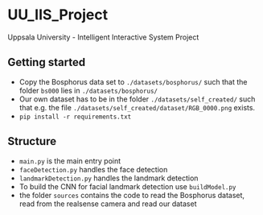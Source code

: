 # UU_IIS_Project
Uppsala University - Intelligent Interactive System Project


## Getting started
- Copy the Bosphorus data set to `./datasets/bosphorus/` such that the folder `bs000` lies in `./datasets/bosphorus/`
- Our own dataset has to be in the folder `./datasets/self_created/` such that e.g. the file `./datasets/self_created/dataset/RGB_0000.png` exists.
- `pip install -r requirements.txt`

## Structure
- `main.py` is the main entry point
- `faceDetection.py` handles the face detection
- `landmarkDetection.py` handles the landmark detection
- To build the CNN for facial landmark detection use `buildModel.py`
- the folder `sources` contains the code to read the Bosphorus dataset, read from the realsense camera and read our dataset